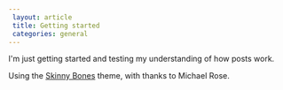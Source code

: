 ```yaml
---		
 layout: article
 title: Getting started
 categories: general 
---		
```


I'm just getting started and testing my understanding of how posts work. 

Using the [Skinny Bones](https://github.com/mmistakes/skinny-bones-jekyll) theme, with thanks to Michael Rose.

